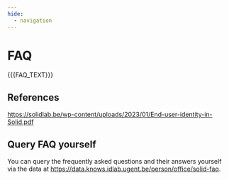 ```yaml
---
hide:
  - navigation
---
```


# FAQ

{{{FAQ_TEXT}}}

## References

https://solidlab.be/wp-content/uploads/2023/01/End-user-identity-in-Solid.pdf

## Query FAQ yourself

You can query the frequently asked questions and their answers yourself via the data at
<https://data.knows.idlab.ugent.be/person/office/solid-faq>.
